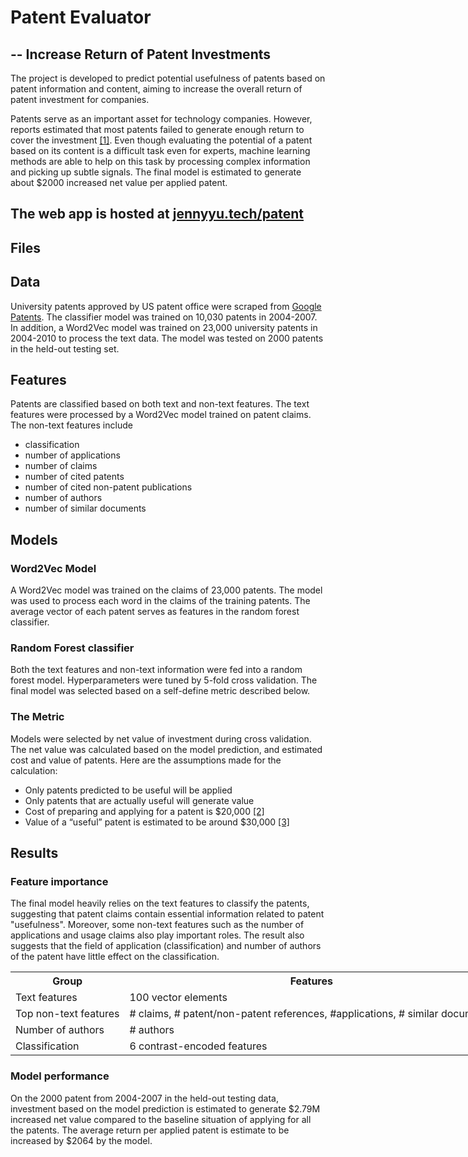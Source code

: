 # Patent Evaluator 
## -- Increase Return of Patent Investments

The project is developed to predict potential usefulness of patents based on patent information and content, aiming to increase the overall return of patent investment for companies.

Patents serve as an important asset for technology companies. However, reports estimated that most patents failed to generate enough return to cover the investment <a href="http://ei.com/wp-content/uploads/downloadables/EI_Patent_Study_Singer.pdf" class="text">[1]</a>. Even though evaluating the potential of a patent based on its content is a difficult task even for experts, machine learning methods are able to help on this task by processing complex information and picking up subtle signals. The final model is estimated to generate about $2000 increased net value per applied patent.

## The web app is hosted at <a href="http://jennyyu.tech/patent" class="text">jennyyu.tech/patent</a>

## Files

## Data
University patents approved by US patent office were scraped from <a href="https://patents.google.com/" class="text">Google Patents</a>. The classifier model was trained on 10,030 patents in 2004-2007. In addition, a Word2Vec model was trained on 23,000 university patents in 2004-2010 to process the text data. The model was tested on 2000 patents in the held-out testing set. 

## Features
Patents are classified based on both text and non-text features. 
The text features were processed by a Word2Vec model trained on patent claims. 
The non-text features include 
- classification
- number of applications
- number of claims
- number of cited patents
- number of cited non-patent publications
- number of authors
- number of similar documents

## Models
### Word2Vec Model
A Word2Vec model was trained on the claims of 23,000 patents. The model was used to process each word in the claims of the training patents. The average vector of each patent serves as features in the random forest classifier.

### Random Forest classifier
Both the text features and non-text information were fed into a random forest model. Hyperparameters were tuned by 5-fold cross validation. The final model was selected based on a self-define metric described below. 

### The Metric
Models were selected by net value of investment during cross validation. The net value was calculated based on the model prediction, and estimated cost and value of patents. Here are the assumptions made for the calculation:
    
- Only patents predicted to be useful will be applied
- Only patents that are actually useful will generate value
- Cost of preparing and applying for a patent is $20,000 <a href="http://www.insidecounsel.com/2016/09/16/whats-a-patent-worth" class="text">[2]</a>
- Value of a “useful” patent is estimated to be around $30,000 <a href="http://www.tynax.com/transactions_patent_sale_guide.php#5-Valuation" class="text">[3]</a>


## Results
### Feature importance
The final model heavily relies on the text features to classify the patents, suggesting that patent claims contain essential information related to patent "usefulness". Moreover, some non-text features such as the number of applications and usage claims also play important roles. The result also suggests that the field of application (classification) and number of authors of the patent have little effect on the classification.

 <table align = "center" style="width:60em">
          <tr>
            <th>Group</th>
            <th>Features</th> 
            <th>Total importance</th>
          </tr>
          <tr>
            <td>Text features</td>
            <td>100 vector elements</td> 
            <td>0.904</td>
          </tr>
          <tr>
            <td>Top non-text features</td>
            <td># claims, # patent/non-patent references, #applications, # similar documents</td> 
            <td>0.081</td>
          </tr>
          <tr>
            <td>Number of authors</td>
            <td># authors</td> 
            <td>0.008</td>
          </tr>
          <tr>
            <td>Classification</td>
            <td>6 contrast-encoded features</td> 
            <td>0.007</td>
          </tr>
        </table>    
        
  ### Model performance
  On the 2000 patent from 2004-2007 in the held-out testing data, investment based on the model prediction is estimated to generate $2.79M increased net value compared to the baseline situation of applying for all the patents. The average return per applied patent is estimate to be increased by $2064 by the model.
